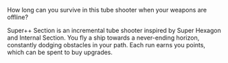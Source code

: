 How long can you survive in this tube shooter when your weapons are offline?

Super++ Section is an incremental tube shooter inspired by Super Hexagon and Internal Section. You fly a ship towards a never-ending horizon, constantly dodging obstacles in your path. Each run earns you points, which can be spent to buy upgrades.